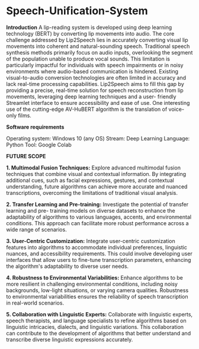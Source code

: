 # Speech-Unification-System

**Introduction**
A lip-reading system is developed using deep learning technology (BERT) by converting lip movements into audio. The core challenge addressed by Lip2Speech lies in accurately converting visual lip movements into coherent and natural-sounding speech. Traditional speech synthesis methods primarily focus on audio inputs, overlooking the segment of the population unable to produce vocal sounds. This limitation is particularly impactful for individuals with speech impairments or in noisy environments where audio-based communication is hindered. Existing visual-to-audio conversion technologies are often limited in accuracy and lack real-time processing capabilities. Lip2Speech aims to fill this gap by providing a precise, real-time solution for speech reconstruction from lip movements, leveraging deep learning techniques and a user- friendly Streamlet interface to ensure accessibility and ease of use. One interesting use of the cutting-edge AV-HuBERT algorithm is the translation of voice-only films.

**Software requirements**

Operating system: Windows 10 (any OS)
Stream: Deep Learning
Language: Python
Tool: Google Colab

**FUTURE SCOPE**

**1.	Multimodal Fusion Techniques:** Explore advanced multimodal fusion techniques that combine visual and contextual information. By integrating additional cues, such as facial expressions, gestures, and contextual understanding, future algorithms can achieve more accurate and nuanced transcriptions, overcoming the limitations of traditional visual analysis.

**2.	Transfer Learning and Pre-training:** Investigate the potential of transfer learning and pre- training models on diverse datasets to enhance the adaptability of algorithms to various languages, accents, and environmental conditions. This approach can facilitate more robust performance across a wide range of scenarios.

**3.	User-Centric Customization:** Integrate user-centric customization features into algorithms to accommodate individual preferences, linguistic nuances, and accessibility requirements. This could involve developing user interfaces that allow users to fine-tune transcription parameters, enhancing the algorithm's adaptability to diverse user needs.

**4.	Robustness to Environmental Variabilities:** Enhance algorithms to be more resilient in challenging environmental conditions, including noisy backgrounds, low-light situations, or varying camera qualities. Robustness to environmental variabilities ensures the reliability of speech transcription in real-world scenarios.

**5.	Collaboration with Linguistic Experts:** Collaborate with linguistic experts, speech therapists, and language specialists to refine algorithms based on linguistic intricacies, dialects, and linguistic variations. This collaboration can contribute to the development of algorithms that better understand and transcribe diverse linguistic expressions accurately.

